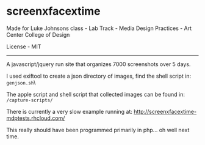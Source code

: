 screenxfacextime
================

Made for Luke Johnsons class  - Lab Track - Media Design Practices - Art Center College of Design

License - MIT

---

A javascript/jquery run site that organizes 7000 screenshots over 5 days.

I used exiftool to create a json directory of images, find the shell script in: `genjson.sh`\

The apple script and shell script that collected images can be found in: `/capture-scripts/`

There is currently a very slow example running at: http://screenxfacextime-mdptests.rhcloud.com/

This really should have been programmed primarily in php... oh well next time.
